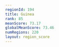 ```yaml
---
regionId: 194
title: Guinea
rank: 85
meanScore: 73.17
globalMeanScore: 73.46
numRegions: 220
layout: region_score
---
```

